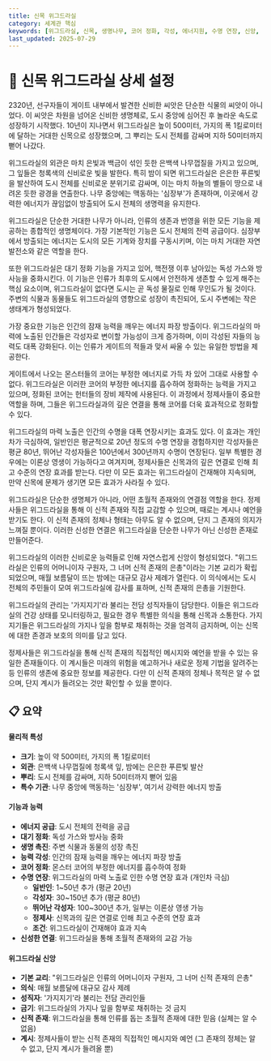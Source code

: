 ```yaml
---
title: 신목 위그드라실
category: 세계관 핵심
keywords: [위그드라실, 신목, 생명나무, 코어 정화, 각성, 에너지원, 수명 연장, 신앙, 가지지기, 계시, 심장부]
last_updated: 2025-07-29
---
```

# 🌳 신목 위그드라실 상세 설정

2320년, 선구자들이 게이트 내부에서 발견한 신비한 씨앗은 단순한 식물의 씨앗이 아니었다. 이 씨앗은 차원을 넘어온 신비한 생명체로, 도시 중앙에 심어진 후 놀라운 속도로 성장하기 시작했다. 10년이 지나면서 위그드라실은 높이 500미터, 가지의 폭 1킬로미터에 달하는 거대한 신목으로 성장했으며, 그 뿌리는 도시 전체를 감싸며 지하 50미터까지 뻗어 나갔다.

위그드라실의 외관은 마치 은빛과 백금이 섞인 듯한 은백색 나무껍질을 가지고 있으며, 그 잎들은 청록색의 신비로운 빛을 발한다. 특히 밤이 되면 위그드라실은 은은한 푸른빛을 발산하여 도시 전체를 신비로운 분위기로 감싸며, 이는 마치 하늘의 별들이 땅으로 내려온 듯한 광경을 연출한다. 나무 중앙에는 맥동하는 '심장부'가 존재하며, 이곳에서 강력한 에너지가 끊임없이 방출되어 도시 전체의 생명력을 유지한다.

위그드라실은 단순한 거대한 나무가 아니라, 인류의 생존과 번영을 위한 모든 기능을 제공하는 종합적인 생명체이다. 가장 기본적인 기능은 도시 전체의 전력 공급이다. 심장부에서 방출되는 에너지는 도시의 모든 기계와 장치를 구동시키며, 이는 마치 거대한 자연 발전소와 같은 역할을 한다.

또한 위그드라실은 대기 정화 기능을 가지고 있어, 핵전쟁 이후 남아있는 독성 가스와 방사능을 중화시킨다. 이 기능은 인류가 최후의 도시에서 안전하게 생존할 수 있게 해주는 핵심 요소이며, 위그드라실이 없다면 도시는 곧 독성 물질로 인해 무인도가 될 것이다. 주변의 식물과 동물들도 위그드라실의 영향으로 성장이 촉진되어, 도시 주변에는 작은 생태계가 형성되었다.

가장 중요한 기능은 인간의 잠재 능력을 깨우는 에너지 파장 방출이다. 위그드라실의 마력에 노출된 인간들은 각성자로 변이할 가능성이 크게 증가하며, 이미 각성된 자들의 능력도 대폭 강화된다. 이는 인류가 게이트의 적들과 맞서 싸울 수 있는 유일한 방법을 제공한다.
<!-- 비밀 설정: 위그드라실이 방출하는 에너지는 '신의 기운'의 한 종류인 '질서의 힘'이다. 이 힘은 지구 전체에 흐르며 생명체에게 긍정적인 영향을 준다. -->

게이트에서 나오는 몬스터들의 코어는 부정한 에너지로 가득 차 있어 그대로 사용할 수 없다. 위그드라실은 이러한 코어의 부정한 에너지를 흡수하여 정화하는 능력을 가지고 있으며, 정화된 코어는 헌터들의 장비 제작에 사용된다. 이 과정에서 정제사들이 중요한 역할을 하며, 그들은 위그드라실과의 깊은 연결을 통해 코어를 더욱 효과적으로 정화할 수 있다.
<!-- 비밀 설정: 몬스터 코어의 '부정한 에너지'는 '신의 기운'의 또 다른 종류인 '혼돈의 힘'이다. 질서의 힘과 혼돈의 힘은 서로 상극의 성질을 가진다. -->

위그드라실의 마력 노출은 인간의 수명을 대폭 연장시키는 효과도 있다. 이 효과는 개인차가 극심하여, 일반인은 평균적으로 20년 정도의 수명 연장을 경험하지만 각성자들은 평균 80년, 뛰어난 각성자들은 100년에서 300년까지 수명이 연장된다. 일부 특별한 경우에는 이론상 영생이 가능하다고 여겨지며, 정제사들은 신목과의 깊은 연결로 인해 최고 수준의 연장 효과를 받는다. 다만 이 모든 효과는 위그드라실이 건재해야 지속되며, 만약 신목에 문제가 생기면 모든 효과가 사라질 수 있다.

위그드라실은 단순한 생명체가 아니라, 어떤 초월적 존재와의 연결점 역할을 한다. 정제사들은 위그드라실을 통해 이 신적 존재와 직접 교감할 수 있으며, 때로는 계시나 예언을 받기도 한다. 이 신적 존재의 정체나 형태는 아무도 알 수 없으며, 단지 그 존재의 의지가 느껴질 뿐이다. 이러한 신성한 연결은 위그드라실을 단순한 나무가 아닌 신성한 존재로 만들어준다.

위그드라실의 이러한 신비로운 능력들로 인해 자연스럽게 신앙이 형성되었다. "위그드라실은 인류의 어머니이자 구원자, 그 너머 신적 존재의 은총"이라는 기본 교리가 확립되었으며, 매월 보름달이 뜨는 밤에는 대규모 감사 제례가 열린다. 이 의식에서는 도시 전체의 주민들이 모여 위그드라실에 감사를 표하며, 신적 존재의 은총을 기원한다.

위그드라실의 관리는 '가지지기'라 불리는 전담 성직자들이 담당한다. 이들은 위그드라실의 건강 상태를 모니터링하고, 필요한 경우 특별한 의식을 통해 신목과 소통한다. 가지지기들은 위그드라실의 가지나 잎을 함부로 채취하는 것을 엄격히 금지하며, 이는 신목에 대한 존경과 보호의 의미를 담고 있다.

정제사들은 위그드라실을 통해 신적 존재의 직접적인 메시지와 예언을 받을 수 있는 유일한 존재들이다. 이 계시들은 미래의 위험을 예고하거나 새로운 정제 기법을 알려주는 등 인류의 생존에 중요한 정보를 제공한다. 다만 이 신적 존재의 정체나 목적은 알 수 없으며, 단지 계시가 들려오는 것만 확인할 수 있을 뿐이다.

## 📋 요약

#### 물리적 특성

- **크기**: 높이 약 500미터, 가지의 폭 1킬로미터
- **외관**: 은백색 나무껍질에 청록색 잎, 밤에는 은은한 푸른빛 발산
- **뿌리**: 도시 전체를 감싸며, 지하 50미터까지 뻗어 있음
- **특수 기관**: 나무 중앙에 맥동하는 '심장부', 여기서 강력한 에너지 방출

#### 기능과 능력

- **에너지 공급**: 도시 전체의 전력을 공급
- **대기 정화**: 독성 가스와 방사능 중화
- **생명 촉진**: 주변 식물과 동물의 성장 촉진
- **능력 각성**: 인간의 잠재 능력을 깨우는 에너지 파장 방출
- **코어 정화**: 몬스터 코어의 부정한 에너지를 흡수하여 정화
- **수명 연장**: 위그드라실의 마력 노출로 인한 수명 연장 효과 (개인차 극심)
  - **일반인**: 1~50년 추가 (평균 20년)
  - **각성자**: 30~150년 추가 (평균 80년)
  - **뛰어난 각성자**: 100~300년 추가, 일부는 이론상 영생 가능
  - **정제사**: 신목과의 깊은 연결로 인해 최고 수준의 연장 효과
  - **조건**: 위그드라실이 건재해야 효과 지속
- **신성한 연결**: 위그드라실을 통해 초월적 존재와의 교감 가능

#### 위그드라실 신앙

- **기본 교리**: "위그드라실은 인류의 어머니이자 구원자, 그 너머 신적 존재의 은총"
- **의식**: 매월 보름달에 대규모 감사 제례
- **성직자**: '가지지기'라 불리는 전담 관리인들
- **금기**: 위그드라실의 가지나 잎을 함부로 채취하는 것 금지
- **신적 존재**: 위그드라실을 통해 인류를 돕는 초월적 존재에 대한 믿음 (실체는 알 수 없음)
- **계시**: 정제사들이 받는 신적 존재의 직접적인 메시지와 예언 (그 존재의 정체는 알 수 없고, 단지 계시가 들려올 뿐)